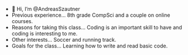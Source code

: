 - 👋 Hi, I’m @AndreasSzautner
- Previous experience... 8th grade CompSci and a couple on online courses.
- Reasons for taking this class... Coding is an important skill to have and coding is interesting to me.
- Other interests... Soccer and running track.
- Goals for the class... Learning how to write and read basic code.

<!---
AndreasSzautner/AndreasSzautner is a ✨ special ✨ repository because its `README.md` (this file) appears on your GitHub profile.
You can click the Preview link to take a look at your changes.
--->
